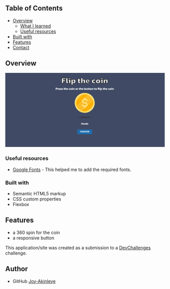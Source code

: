 <!-- TABLE OF CONTENTS -->

## Table of Contents

- [Overview](#overview)
  - [What I learned](#what-i-learned)
  - [Useful resources](#useful-resources)
- [Built with](#built-with)
- [Features](#features)
- [Contact](#contact)

<!-- OVERVIEW -->

## Overview

![screenshot](./Screenshot%202025-08-15%20144521.png)


### Useful resources

- [Google Fonts](https://fonts.google.com/) - This helped me to add the required fonts.


### Built with

- Semantic HTML5 markup
- CSS custom properties
- Flexbox


## Features
- a 360 spin for the coin
- a responsive button

This application/site was created as a submission to a [DevChallenges](https://devchallenges.io/challenges-dashboard) challenge.


## Author

- GitHub [Joy-Akinleye](https://github.com/Joy-Akinleye)

